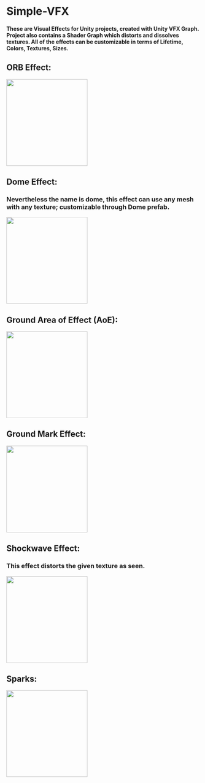 # Simple-VFX
#### These are Visual Effects for Unity projects, created with Unity VFX Graph. Project also contains a Shader Graph which **distorts** and **dissolves** textures. All of the effects can be customizable in terms of Lifetime, Colors, Textures, Sizes.

## ORB Effect:

<img src="https://user-images.githubusercontent.com/39909689/156854800-f6a7a91c-67aa-40eb-b8fa-1e1af128e4fc.gif" width="211" height="226"/>

## Dome Effect:
### Nevertheless the name is dome, this effect can use any mesh with any texture; customizable through Dome prefab.

<img src="https://user-images.githubusercontent.com/39909689/156855125-29cb32f7-c6d9-4444-89fd-76b3b96ba5af.gif" width="211" height="226"/>

## Ground Area of Effect (AoE):

<img src="https://user-images.githubusercontent.com/39909689/156855247-e69950bf-30ef-45da-a8a1-29b323ce3c14.gif" width="211" height="226"/>

## Ground Mark Effect:

<img src="https://user-images.githubusercontent.com/39909689/156855309-f0b22505-2e1f-4af2-8842-622703862a40.gif" width="211" height="226"/>

## Shockwave Effect:

### This effect distorts the given texture as seen.

<img src="https://user-images.githubusercontent.com/39909689/156855373-22460bbc-60f6-489b-8ec5-9874455b07d2.gif" width="211" height="226"/>

## Sparks:

<img src="https://user-images.githubusercontent.com/39909689/156855432-99f920b4-333e-42b4-8449-d6642a50f045.gif" width="211" height="226"/>

